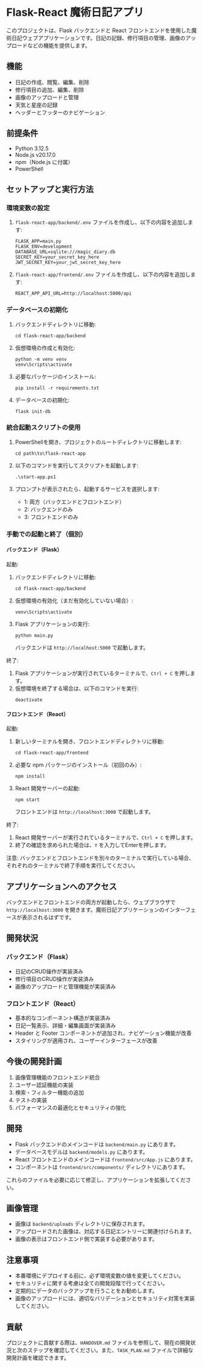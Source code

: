 # Flask-React 魔術日記アプリ

このプロジェクトは、Flask バックエンドと React フロントエンドを使用した魔術日記ウェブアプリケーションです。日記の記録、修行項目の管理、画像のアップロードなどの機能を提供します。

## 機能

- 日記の作成、閲覧、編集、削除
- 修行項目の追加、編集、削除
- 画像のアップロードと管理
- 天気と星座の記録
- ヘッダーとフッターのナビゲーション

## 前提条件

- Python 3.12.5
- Node.js v20.17.0
- npm（Node.js に付属）
- PowerShell

## セットアップと実行方法

### 環境変数の設定

1. `flask-react-app/backend/.env` ファイルを作成し、以下の内容を追加します:
   ```
   FLASK_APP=main.py
   FLASK_ENV=development
   DATABASE_URL=sqlite:///magic_diary.db
   SECRET_KEY=your_secret_key_here
   JWT_SECRET_KEY=your_jwt_secret_key_here
   ```

2. `flask-react-app/frontend/.env` ファイルを作成し、以下の内容を追加します:
   ```
   REACT_APP_API_URL=http://localhost:5000/api
   ```

### データベースの初期化

1. バックエンドディレクトリに移動:
   ```
   cd flask-react-app/backend
   ```

2. 仮想環境の作成と有効化:
   ```
   python -m venv venv
   venv\Scripts\activate
   ```

3. 必要なパッケージのインストール:
   ```
   pip install -r requirements.txt
   ```

4. データベースの初期化:
   ```
   flask init-db
   ```

### 統合起動スクリプトの使用

1. PowerShellを開き、プロジェクトのルートディレクトリに移動します:
   ```
   cd path\to\flask-react-app
   ```

2. 以下のコマンドを実行してスクリプトを起動します:
   ```
   .\start-app.ps1
   ```

3. プロンプトが表示されたら、起動するサービスを選択します:
   - 1: 両方（バックエンドとフロントエンド）
   - 2: バックエンドのみ
   - 3: フロントエンドのみ

### 手動での起動と終了（個別）

#### バックエンド（Flask）

起動:
1. バックエンドディレクトリに移動:
   ```
   cd flask-react-app/backend
   ```

2. 仮想環境の有効化（まだ有効化していない場合）:
   ```
   venv\Scripts\activate
   ```

3. Flask アプリケーションの実行:
   ```
   python main.py
   ```

   バックエンドは `http://localhost:5000` で起動します。

終了:
1. Flask アプリケーションが実行されているターミナルで、`Ctrl + C` を押します。
2. 仮想環境を終了する場合は、以下のコマンドを実行:
   ```
   deactivate
   ```

#### フロントエンド（React）

起動:
1. 新しいターミナルを開き、フロントエンドディレクトリに移動:
   ```
   cd flask-react-app/frontend
   ```

2. 必要な npm パッケージのインストール（初回のみ）:
   ```
   npm install
   ```

3. React 開発サーバーの起動:
   ```
   npm start
   ```

   フロントエンドは `http://localhost:3000` で起動します。

終了:
1. React 開発サーバーが実行されているターミナルで、`Ctrl + C` を押します。
2. 終了の確認を求められた場合は、`Y` を入力してEnterを押します。

注意: バックエンドとフロントエンドを別々のターミナルで実行している場合、それぞれのターミナルで終了手順を実行してください。

## アプリケーションへのアクセス

バックエンドとフロントエンドの両方が起動したら、ウェブブラウザで `http://localhost:3000` を開きます。魔術日記アプリケーションのインターフェースが表示されるはずです。

## 開発状況

### バックエンド（Flask）

- 日記のCRUD操作が実装済み
- 修行項目のCRUD操作が実装済み
- 画像のアップロードと管理機能が実装済み

### フロントエンド（React）

- 基本的なコンポーネント構造が実装済み
- 日記一覧表示、詳細・編集画面が実装済み
- Header と Footer コンポーネントが追加され、ナビゲーション機能が改善
- スタイリングが適用され、ユーザーインターフェースが改善

## 今後の開発計画

1. 画像管理機能のフロントエンド統合
2. ユーザー認証機能の実装
3. 検索・フィルター機能の追加
4. テストの実装
5. パフォーマンスの最適化とセキュリティの強化

## 開発

- Flask バックエンドのメインコードは `backend/main.py` にあります。
- データベースモデルは `backend/models.py` にあります。
- React フロントエンドのメインコードは `frontend/src/App.js` にあります。
- コンポーネントは `frontend/src/components/` ディレクトリにあります。

これらのファイルを必要に応じて修正し、アプリケーションを拡張してください。

## 画像管理

- 画像は `backend/uploads` ディレクトリに保存されます。
- アップロードされた画像は、対応する日記エントリーに関連付けられます。
- 画像の表示はフロントエンド側で実装する必要があります。

## 注意事項

- 本番環境にデプロイする前に、必ず環境変数の値を変更してください。
- セキュリティに関する考慮は全ての開発段階で行ってください。
- 定期的にデータのバックアップを行うことをお勧めします。
- 画像のアップロードには、適切なバリデーションとセキュリティ対策を実装してください。

## 貢献

プロジェクトに貢献する際は、`HANDOVER.md` ファイルを参照して、現在の開発状況と次のステップを確認してください。また、`TASK_PLAN.md` ファイルで詳細な開発計画を確認できます。